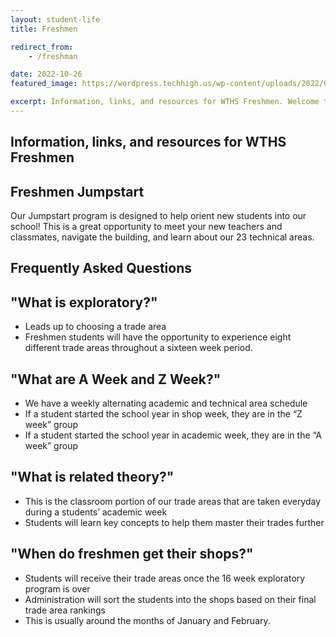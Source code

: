 ```yaml
---
layout: student-life
title: Freshmen

redirect_from:
    - /freshman

date: 2022-10-26
featured_image: https://wordpress.techhigh.us/wp-content/uploads/2022/04/melissa-askew-tSlvoSZK77c-unsplash-1.jpg

excerpt: Information, links, and resources for WTHS Freshmen. Welcome to Worcester Tech!
---
```

## Information, links, and resources for WTHS Freshmen

## Freshmen Jumpstart

Our Jumpstart program is designed to help orient new students into our school! This is a great opportunity to meet your new teachers and classmates, navigate the building, and learn about our 23 technical areas.

## Frequently Asked Questions

<div class="freshman_grid" markdown='1'>

<div markdown='1'>

## "What is exploratory?"

- Leads up to choosing a trade area
- Freshmen students will have the opportunity to experience eight different trade areas throughout a sixteen week period.

</div>

<div markdown='1'>

## "What are A Week and Z Week?"

- We have a weekly alternating academic and technical area schedule
- If a student started the school year in shop week, they are in the “Z week” group
- If a student started the school year in academic week, they are in the “A week” group

</div>

<div markdown='1'>

## "What is related theory?"

- This is the classroom portion of our trade areas that are taken everyday during a students’ academic week
- Students will learn key concepts to help them master their trades further

</div>

<div markdown='1'>

## "When do freshmen get their shops?"

- Students will receive their trade areas once the 16 week exploratory program is over
- Administration will sort the students into the shops based on their final trade area rankings
- This is usually around the months of January and February.

<div>

</div>
